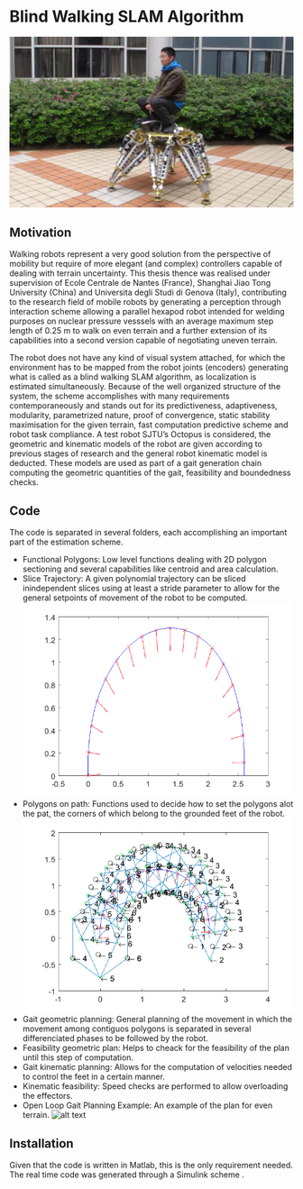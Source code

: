 # Blind Walking SLAM Algorithm

![alt text](octopus.png)

## Motivation 
Walking robots represent a very good solution from the perspective of mobility but require of
more elegant (and complex) controllers capable of dealing with terrain uncertainty. This thesis
thence was realised under supervision of Ecole Centrale de Nantes (France), Shanghai Jiao Tong University (China) and Universita degli Studi di Genova (Italy), contributing to the research field
of mobile robots by generating a perception through interaction scheme allowing a parallel hexapod robot intended for
welding purposes on nuclear pressure vesssels with an average maximum step length of 0.25 m
to walk on even terrain and a further extension of its capabilities into a second version capable
of negotiating uneven terrain.

The robot does not have any kind of visual system attached, for which the environment has to be mapped from the robot joints (encoders) generating what is called as a blind walking SLAM algorithm, as localization is estimated simultaneously. Because of the well organized structure of the system, the scheme accomplishes with many
requirements contemporaneously and stands out for its predictiveness, adaptiveness, modularity,
parametrized nature, proof of convergence, static stability maximisation for the given terrain,
fast computation predictive scheme and robot task compliance. A test robot SJTU’s Octopus
is considered, the geometric and kinematic models of the robot are given according to previous
stages of research and the general robot kinematic model is deducted. These models are used
as part of a gait generation chain computing the geometric quantities of the gait, feasibility and
boundedness checks.

## Code

The code is separated in several folders, each accomplishing an important part of the estimation scheme. 
- Functional Polygons: Low level functions dealing with 2D polygon sectioning and several capabilities like centroid and area calculation.
- Slice Trajectory: A given polynomial trajectory can be sliced inindependent slices using at least a stride parameter to allow for the general setpoints of movement of the robot to be computed.
![alt text](trajectorySliced.png)
- Polygons on path: Functions used to decide how to set the polygons alot the pat, the corners of which belong to the grounded feet of the robot.
![alt text](trajectoryPolygons.png)
- Gait geometric planning: General planning of the movement in which the movement among contiguos polygons is separated in several differenciated phases to be followed by the robot.
- Feasibility geometric plan: Helps to cheack for the feasibility of the plan until this step of computation.
- Gait kinematic planning: Allows for the computation of velocities needed to control the feet in a certain manner.
- Kinematic feasibility: Speed checks are performed to allow overloading the effectors.
- Open Loop Gait Planning Example: An example of the plan for even terrain.
![alt text](kinematicPlan.png)

## Installation
Given that the code is written in Matlab, this is the only requirement needed. The real time code was generated through a Simulink scheme .
